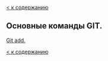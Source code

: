 [< к содержанию](./readme.md)

## Основные команды GIT.

[Git add.](./add.md)

[< к содержанию](./readme.md)